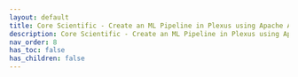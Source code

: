```yaml
---
layout: default
title: Core Scientific - Create an ML Pipeline in Plexus using Apache Airflow
description: Core Scientific - Create an ML Pipeline in Plexus using Apache Airflow
nav_order: 8
has_toc: false
has_children: false
---
```

<object data="../assets/pdf/5-phc-ml-pipeline-apache-airflow.pdf" width="1000" height="1000" type='application/pdf'></object>

